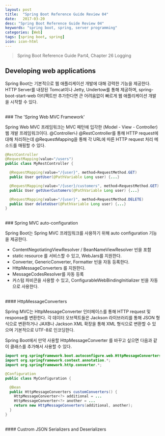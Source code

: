 ```yaml
---
layout: post
title:  "Spring Boot Reference Guide Review 04"
date:   2017-03-20
desc: "Spring Boot Reference Guide Review 04"
keywords: "spring boot, spring, server programming"
categories: [Web]
tags: [spring boot, spring]
icon: icon-html
---
```


> Spring Boot Reference Guide Part4, Chapter 26 Logging

## Developing web applications

Spring Boot는 기본적으로 웹 애플리케이션 개발에 대해 강력한 기능을 제공한다. HTTP Server를 내장된 Tomcat이나 Jetty, Undertow를 통해 제공하며, spring-boot-start-web 아티팩트만 추가한다면 큰 어려움없이 빠르게 웹 애플리케이션 개발을 시작할 수 있다.

<br>
### The 'Spring Web MVC Framework'

Spring Web MVC 프레임워크는 MVC 패턴에 입각한 (Model - View - Controller) 웹 개발 프레임워크이다.
@Controller나 @RestController를 통해 HTTP request에 대해 처리하는데 @RequestMapping을 통해 각 URL에 따른 HTTP request 처리 메소드를 매핑할 수 있다.

~~~java
@RestController
@RequestMapping(value="/users")
public class MyRestController {

  @RequestMapping(value="/{user}", method=RequestMethod.GET)
  public User getUser(@PathVariable Long user) {...}

  @RequestMapping(value="/{user}/customers", method=RequestMethod.GET)
  public User getUserCustomers(@PathVariable Long user) {...}

  @RequestMapping(value="/{user}", method=RequestMethod.DELETE)
  public User deleteUser(@PathVariable Long user) {...}
}
~~~

<br>
### Spring MVC auto-configuration

Spring Boot는 Spring MVC 프레임워크를 사용하기 위해 auto configuration 기능을 제공한다.

* ContentNegotiatingViewResolver / BeanNameViewResolver 빈을 포함
* static resource 를 서비스할 수 있고, WebJars를 지원한다.
* Converter, GenericConverter, Formatter 빈을 자동 등록한다.
* HttpMessageConverters 를 지원한다.
* MessageCodesResolver를 자동 등록
* 커스텀 파비콘을 사용할 수 있고, ConfigurableWebBindingInitializer 빈을 자동으로 사용한다.

<br>
#### HttpMessageConverters

Spring MVC는 HttpMessageConverter 인터페이스를 통해 HTTP request 및 response를 변환한다. 각 데이터 오브젝트들은 Jackson 라이브러리를 통해 JSON 형식으로 변환하거나 JAXB나 Jackson XML 확장을 통해 XML 형식으로 변환할 수 있으며 기본적으로 UTF-8로 인코딩한다.

Spring Boot에서 만약 사용할 HttpMessageConverter 를 바꾸고 싶으면 다음과 같이 클래스를 추가해서 사용할 수 있다.
~~~java
import org.springframework.boot.autoconfigure.web.HttpMessageConverters;
import org.springframework.context.annotation.*;
import org.springframework.http.converter.*;

@Configuration
public class MyConfiguration {

  @Bean
  public HttpMessageConverters customConverters() {
    HttpMessageConverter<?> additional = ...
    HttpMessageConverter<?> another = ...
    return new HttpMessageConverters(additional, another);
  }
}
~~~

<br>
#### Custrom JSON Serializers and Deserializers



[spring_banner_change]: http://5mango.com/_10
